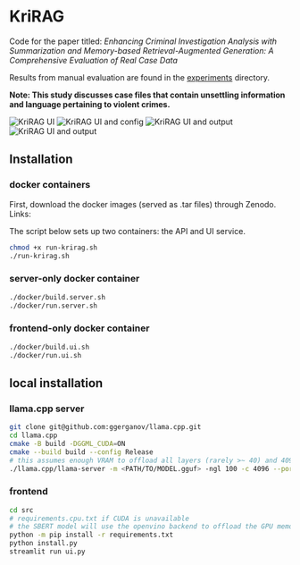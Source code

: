 # KriRAG

Code for the paper titled:
_Enhancing Criminal Investigation Analysis with Summarization and Memory-based Retrieval-Augmented Generation: A Comprehensive Evaluation of Real Case Data_

Results from manual evaluation are found in the [experiments](experiments/) directory.

**Note: This study discusses case files that contain unsettling information and language pertaining to violent crimes.**

![KriRAG UI](assets/1.png)
![KriRAG UI and config](assets/2.png)
![KriRAG UI and output](assets/3.png)
![KriRAG UI and output](assets/4.png)


## Installation

### docker containers

First, download the docker images (served as .tar files) through Zenodo.
Links:



The script below sets up two containers: the API and UI service.

```bash
chmod +x run-krirag.sh
./run-krirag.sh
```

### server-only docker container

```bash
./docker/build.server.sh
./docker/run.server.sh
```

### frontend-only docker container

```bash
./docker/build.ui.sh 
./docker/run.ui.sh
```

## local installation

### llama.cpp server

```bash
git clone git@github.com:ggerganov/llama.cpp.git
cd llama.cpp
cmake -B build -DGGML_CUDA=ON
cmake --build build --config Release
# this assumes enough VRAM to offload all layers (rarely >~ 40) and 4096 context length
./llama.cpp/llama-server -m <PATH/TO/MODEL.gguf> -ngl 100 -c 4096 --port 8052
```

### frontend

```bash
cd src
# requirements.cpu.txt if CUDA is unavailable
# the SBERT model will use the openvino backend to offload the GPU memory.
python -m pip install -r requirements.txt
python install.py
streamlit run ui.py
```
